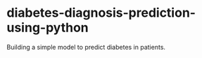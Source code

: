 # diabetes-diagnosis-prediction-using-python
Building a simple model to predict diabetes in patients.
